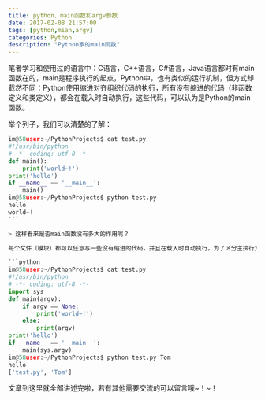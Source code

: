 ```yaml
---
title: python、main函数和argv参数
date: 2017-02-08 21:57:00
tags: [python,mian,argv]
categories: Python
description: "Python家的main函数"
---
```


笔者学习和使用过的语言中：C语言，C++语言，C#语言，Java语言都时有main函数在的，main是程序执行的起点，Python中，也有类似的运行机制，但方式却截然不同：Python使用缩进对齐组织代码的执行，所有没有缩进的代码（非函数定义和类定义），都会在载入时自动执行，这些代码，可以认为是Python的main函数。

举个列子，我们可以清楚的了解：
```python
im@58user:~/PythonProjects$ cat test.py 
#!/usr/bin/python
# -*- coding: utf-8 -*-
def main():
	print('world~!')
print('hello')
if __name__ == '__main__':
	main()
im@58user:~/PythonProjects$ python test.py 
hello
world~!
``` 

> 这样看来是否main函数没有多大的作用呢？

每个文件（模块）都可以任意写一些没有缩进的代码，并且在载入时自动执行，为了区分主执行文件还是被调用的文件，Python引入了一个变量__name__，当文件是被调用时，__name__的值为模块名，当文件被执行时，__name__为'__main__'。这个特性，我们可以在每个模块中写上测试代码，这些测试代码仅当模块被Python直接执行时才会运行，代码和测试完美的结合在一起。

```python
im@58user:~/PythonProjects$ cat test.py 
#!/usr/bin/python
# -*- coding: utf-8 -*-
import sys
def main(argv):
	if argv == None:
		print('world~!')
	else:
		print(argv)
print('hello')
if __name__ == '__main__':
	main(sys.argv)
im@58user:~/PythonProjects$ python test.py Tom
hello
['test.py', 'Tom']
```

文章到这里就全部讲述完啦，若有其他需要交流的可以留言哦~！~！